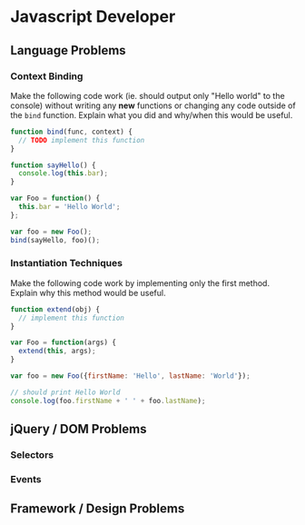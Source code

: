 
# Javascript Developer

## Language Problems

### Context Binding

Make the following code work (ie. should output only "Hello world" to the
console) without writing any **new** functions or changing any code outside of the
`bind` function. Explain what you did and why/when this would be useful.


```javascript
function bind(func, context) {
  // TODO implement this function
}

function sayHello() {
  console.log(this.bar);
}

var Foo = function() {
  this.bar = 'Hello World';
};

var foo = new Foo();
bind(sayHello, foo)();
```

### Instantiation Techniques

Make the following code work by implementing only the first method. Explain why
this method would be useful.

```javascript
function extend(obj) {
  // implement this function
}

var Foo = function(args) {
  extend(this, args);
}

var foo = new Foo({firstName: 'Hello', lastName: 'World'});

// should print Hello World
console.log(foo.firstName + ' ' + foo.lastName);
```


## jQuery / DOM Problems

### Selectors

### Events

## Framework / Design Problems

